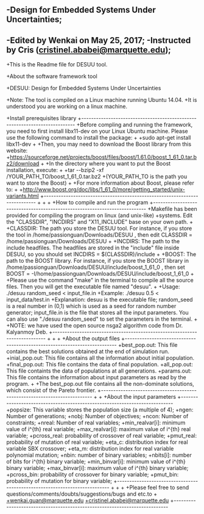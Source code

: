 
-Design for Embedded Systems Under Uncertainties;
 ---------------------------------------------------------------------------------------------------------------------------
 -Edited by Wenkai on May 25, 2017;
 -Instructed by Cris (cristinel.ababei@marquette.edu);
 ---------------------------------------------------------------------------------------------------------------------------
 +This is the Readme file for DESUU tool.

 +About the software framework tool

 +DESUU: Design for Embedded Systems Under Uncertainties

 +Note: The tool is compiled on a Linux machine running Ubuntu 14.04.
 +It is understood you are working on a linux machine.

 +Install prerequisites library
 +---------------------------------------------------------------------------
 +Before compling and running the framework, you need to first install libx11-dev on your Linux Ubuntu machine. Please use the following command to install the package:
 +
 +sudo apt-get install libx11-dev
 +
 +Then, you may need to download the Boost library from this website:
 +https://sourceforge.net/projects/boost/files/boost/1.61.0/boost_1_61_0.tar.bz2/download
 +
 +In the directory where you want to put the Boost installation, execute:
 +
 +tar --bzip2 -xf /YOUR_PATH_TO/boost_1_61_0.tar.bz2
 +(YOUR_PATH_TO is the path you want to store the Boost)
 +
 +For more information about Boost, please refer to: 
 +
 +http://www.boost.org/doc/libs/1_61_0/more/getting_started/unix-variants.html
 +---------------------------------------------------------------------------
 +
 +
 +
 +How to compile and run the program
 +---------------------------------------------------------------------------
 +Makefile has been provided for compiling the program on linux (and unix-like)
 +systems. Edit the "CLASSDIR", "INCDIRS" and "X11_INCLUDE" base on your own path.
 +
 +CLASSDIR: The path you store the DESUU tool. For instance, if you store the tool in /home/passionguan/Downloads/DESUU , then edit CLASSDIR = /home/passionguan/Downloads/DESUU
 +
 +INCDIRS: The path to the include headfiles. The headfiles are stored in the "include" file inside DESUU, so you should set INCDIRS = $(CLASSDIR)/include
 +
 +BOOST: The path to the BOOST library. For instance, if you store the BOOST library in /home/passionguan/Downloads/DESUU/include/boost_1_61_0 , then set BOOST = -I/home/passionguan/Downloads/DESUU/include/boost_1_61_0
 +
 +Please use the command "make" in the terminal to compile all the source files. Then you will get the executable file named "desuu".
 +
 +Usage: ./desuu random_seed < input_file.in
 +Example: ./desuu 0.5 < input_data/test.in
 +Explanation: desuu is the executable file; random_seed is a real number in (0,1) which is used as a seed for random number generator; input_file.in is the file that stores all the input parameters. You can also use "./desuu random_seed" to set the parameters in the terminal.
 +
 +NOTE: we have used the open source nsga2 algorithm code from Dr. Kalyanmoy Deb.
 +---------------------------------------------------------------------------
 +
 +
 +
 +About the output files
 +--------------------------------------------------------------------------
 +best_pop.out: This file contains the best solutions obtained at the end of simulation run.
 +inial_pop.out: This file contains all the information about initial population.
 +final_pop.out: This file contains the data of final population.
 +all_pop.out: This file containts the data of populations at all generations.
 +params.out: This file contains the information about input parameters as read by the program.
 +
 +The best_pop.out file contains all the non-dominate solutions, which consist of the Pareto frontier.
 +--------------------------------------------------------------------------
 +
 +
 +About the input parameters
 +---------------------------------------------------------------------------
 +popsize: This variable stores the population size (a multiple of 4);
 +ngen: Number of generations;
 +nobj: Number of objectives;
 +ncon: Number of constraints;
 +nreal: Number of real variables;
 +min_realvar[i]: minimum value of i^{th} real variable;
 +max_realvar[i]: maximum value of i^{th} real variable;
 +pcross_real: probability of crossover of real variable;
 +pmut_real: probability of mutation of real variable;
 +eta_c: distribution index for real variable SBX crossover;
 +eta_m: distribution index for real variable polynomial mutation;
 +nbin: number of binary variables;
 +nbits[i]: number of bits for i^{th} binary variable;
 +min_binvar[i]: minimum value of i^{th} binary variable;
 +max_binvar[i]: maximum value of i^{th} binary variable;
 +pcross_bin: probability of crossover for binary variable;
 +pmut_bin: probability of mutation for binary variable;
 +---------------------------------------------------------------------------
 +
 +
 +
 +Please feel free to send questions/comments/doubts/suggestions/bugs and etc.to 
 +
 +wenkai.guan@marquette.edu
 +cristinel.ababei@marquette.edu
 +---------------------------------------------------------------------------
